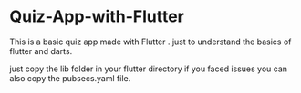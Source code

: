 # Quiz-App-with-Flutter

This is a basic quiz app made with Flutter . just to understand the basics of flutter and darts.

just copy the lib folder in your flutter directory if you faced issues you can also copy the pubsecs.yaml file.
